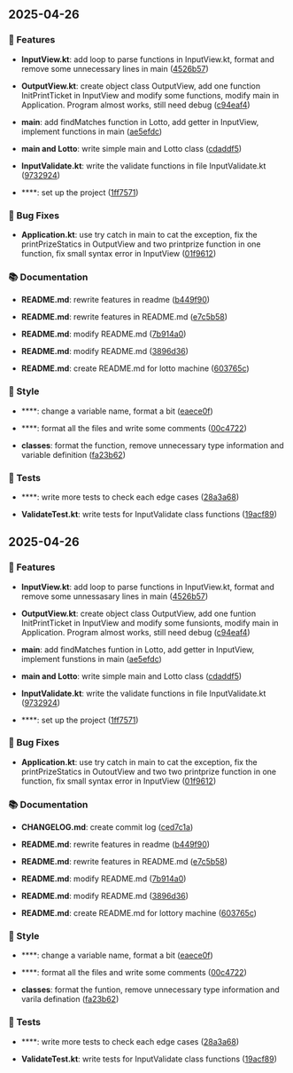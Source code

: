 
## 2025-04-26

### 🚀 Features

- **InputView.kt**: add loop to parse functions in InputView.kt, format and remove some unnecessary lines in main ([4526b57](https://github.com/yourname/yourrepo/commit/4526b57280baae77f79b03d527f93fc7f40a6a16))

- **OutputView.kt**: create object class OutputView, add one function InitPrintTicket in InputView and modify some functions, modify main in Application. Program almost works, still need debug ([c94eaf4](https://github.com/yourname/yourrepo/commit/c94eaf4232421a15aa75b0afabcd1340ab4e88af))

- **main**: add findMatches function in Lotto, add getter in InputView, implement functions in main ([ae5efdc](https://github.com/yourname/yourrepo/commit/ae5efdccbde979d37d49a913dab94ada784a8b47))

- **main and Lotto**: write simple main and Lotto class ([cdaddf5](https://github.com/yourname/yourrepo/commit/cdaddf5d1963edc5548c0f17d0e182b186c09025))

- **InputValidate.kt**: write the validate functions in file InputValidate.kt ([9732924](https://github.com/yourname/yourrepo/commit/97329247207ca01fc05ca2d6a371acaa54c445b3))

- ****: set up the project ([1ff7571](https://github.com/yourname/yourrepo/commit/1ff75715456c7a262b0c23a710a73c72b98fdbcb))

### 🐛 Bug Fixes

- **Application.kt**: use try catch in main to cat the exception, fix the printPrizeStatics in OutputView and two printprize function in one function, fix small syntax error in InputView ([01f9612](https://github.com/yourname/yourrepo/commit/01f9612e9af6ada225d62fc19f1ff7170c01b5ea))

### 📚 Documentation

- **README.md**: rewrite features in readme ([b449f90](https://github.com/yourname/yourrepo/commit/b449f907c34e39e3198a9c129f0e46a80a650f65))

- **README.md**: rewrite features in README.md ([e7c5b58](https://github.com/yourname/yourrepo/commit/e7c5b58d0d1e6a611589a74868c8a0100f08810b))

- **README.md**: modify README.md ([7b914a0](https://github.com/yourname/yourrepo/commit/7b914a07acd463bf64202214b0f10a6257e86f48))

- **README.md**: modify README.md ([3896d36](https://github.com/yourname/yourrepo/commit/3896d3608c211302ebd59a6b8f54cb9d8a9fb300))

- **README.md**: create README.md for lotto machine ([603765c](https://github.com/yourname/yourrepo/commit/603765cb54fa74c28ef8d1ed9bc64323e135a34d))

### 🎨 Style

- ****: change a variable name, format a bit ([eaece0f](https://github.com/yourname/yourrepo/commit/eaece0f17e55e7be4fd7a4d0da2c96fda2185711))

- ****: format all the files and write some comments ([00c4722](https://github.com/yourname/yourrepo/commit/00c4722ac23a301947d4301038c27dfbea76dfc4))

- **classes**: format the function, remove unnecessary type information and variable definition ([fa23b62](https://github.com/yourname/yourrepo/commit/fa23b627c23c47e0e87f1b720bad943557fb7f7d))

### 🧪 Tests

- ****: write more tests to check each edge cases ([28a3a68](https://github.com/yourname/yourrepo/commit/28a3a6864a1d7cb04c5a19a2c3c023aa5cadd499))

- **ValidateTest.kt**: write tests for InputValidate class functions ([19acf89](https://github.com/yourname/yourrepo/commit/19acf89a438fbbc335ee2cfa829cdf4b24bb2df7))


## 2025-04-26

### 🚀 Features

- **InputView.kt**: add loop to parse functions in InputView.kt, format and remove some unnessasary lines in main ([4526b57](https://github.com/yourname/yourrepo/commit/4526b57280baae77f79b03d527f93fc7f40a6a16))

- **OutputView.kt**: create object class OutputView, add one funtion InitPrintTicket in InputView and modify some funsionts, modify main in Application. Program almost works, still need debug ([c94eaf4](https://github.com/yourname/yourrepo/commit/c94eaf4232421a15aa75b0afabcd1340ab4e88af))

- **main**: add findMatches funtion in Lotto, add getter in InputView, implement funstions in main ([ae5efdc](https://github.com/yourname/yourrepo/commit/ae5efdccbde979d37d49a913dab94ada784a8b47))

- **main and Lotto**: write simple main and Lotto class ([cdaddf5](https://github.com/yourname/yourrepo/commit/cdaddf5d1963edc5548c0f17d0e182b186c09025))

- **InputValidate.kt**: write the validate functions in file InputValidate.kt ([9732924](https://github.com/yourname/yourrepo/commit/97329247207ca01fc05ca2d6a371acaa54c445b3))

- ****: set up the project ([1ff7571](https://github.com/yourname/yourrepo/commit/1ff75715456c7a262b0c23a710a73c72b98fdbcb))

### 🐛 Bug Fixes

- **Application.kt**: use try catch in main to cat the exception, fix the printPrizeStatics in OutoutView and two two printprize function in one function, fix small syntax error in InputView ([01f9612](https://github.com/yourname/yourrepo/commit/01f9612e9af6ada225d62fc19f1ff7170c01b5ea))

### 📚 Documentation

- **CHANGELOG.md**: create commit log ([ced7c1a](https://github.com/yourname/yourrepo/commit/ced7c1a375eea60b15768c6425b3bcc0e44f42e2))

- **README.md**: rewrite features in readme ([b449f90](https://github.com/yourname/yourrepo/commit/b449f907c34e39e3198a9c129f0e46a80a650f65))

- **README.md**: rewrite features in README.md ([e7c5b58](https://github.com/yourname/yourrepo/commit/e7c5b58d0d1e6a611589a74868c8a0100f08810b))

- **README.md**: modify README.md ([7b914a0](https://github.com/yourname/yourrepo/commit/7b914a07acd463bf64202214b0f10a6257e86f48))

- **README.md**: modify README.md ([3896d36](https://github.com/yourname/yourrepo/commit/3896d3608c211302ebd59a6b8f54cb9d8a9fb300))

- **README.md**: create README.md for lottory machine ([603765c](https://github.com/yourname/yourrepo/commit/603765cb54fa74c28ef8d1ed9bc64323e135a34d))

### 🎨 Style

- ****: change a variable name, format a bit ([eaece0f](https://github.com/yourname/yourrepo/commit/eaece0f17e55e7be4fd7a4d0da2c96fda2185711))

- ****: format all the files and write some comments ([00c4722](https://github.com/yourname/yourrepo/commit/00c4722ac23a301947d4301038c27dfbea76dfc4))

- **classes**: format the funtion, remove unnecessary type information and varila defination ([fa23b62](https://github.com/yourname/yourrepo/commit/fa23b627c23c47e0e87f1b720bad943557fb7f7d))

### 🧪 Tests

- ****: write more tests to check each edge cases ([28a3a68](https://github.com/yourname/yourrepo/commit/28a3a6864a1d7cb04c5a19a2c3c023aa5cadd499))

- **ValidateTest.kt**: write tests for InputValidate class functions ([19acf89](https://github.com/yourname/yourrepo/commit/19acf89a438fbbc335ee2cfa829cdf4b24bb2df7))


